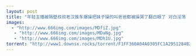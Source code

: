 ```yaml
---
layout: post
title: "年轻主播被隔壁叔叔老汉推车爆操把妹子操的叫爸爸都被操哭了翻白眼了 对白淫荡  "
images:
  - "http://www.666img.com/images/MDfiZ.jpg"
   - "http://www.666img.com/images/MDaNg.jpg"
   - "http://www.666img.com/images/MDh1U.jpg"
torrent: "http://www1.downsx.rocks/torrent/F1FF360A04A0305FC1A2951284B251A0E9C267A6"
---
```

